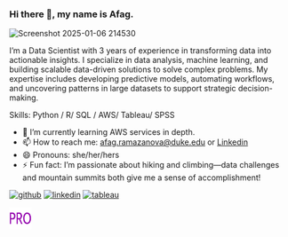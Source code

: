 ### Hi there 👋, my name is Afag.
![Screenshot 2025-01-06 214530](https://github.com/user-attachments/assets/6cba1a81-1b28-45b2-9616-a6790550cc38)

I’m a Data Scientist with 3 years of experience in transforming data into actionable insights. I specialize in data analysis, machine learning, and building scalable data-driven solutions to solve complex problems. My expertise includes developing predictive models, automating workflows, and uncovering patterns in large datasets to support strategic decision-making.

Skills: Python / R/ SQL / AWS/ Tableau/ SPSS

- 🌱 I’m currently learning AWS services in depth. 
- 📫 How to reach me: afag.ramazanova@duke.edu or [Linkedin](https://www.linkedin.com/in/afagramazanova/) 
- 😄 Pronouns: she/her/hers 
- ⚡ Fun fact: I’m passionate about hiking and climbing—data challenges and mountain summits both give me a sense of accomplishment! 


[<img src='https://cdn.jsdelivr.net/npm/simple-icons@3.0.1/icons/github.svg' alt='github' height='40'>](https://github.com/https://github.com/Afag-Ramazanova)  [<img src='https://cdn.jsdelivr.net/npm/simple-icons@3.0.1/icons/linkedin.svg' alt='linkedin' height='40'>](https://www.linkedin.com/in/https://www.linkedin.com/in/afagramazanova//)  [<img src='https://cdn.jsdelivr.net/npm/simple-icons@3.0.1/icons/tableau.svg' alt='tableau' height='40'>](https://public.tableau.com/app/profile/afag/vizzes)  

<a href='https://github.com/pricing'><img src='https://raw.githubusercontent.com/acervenky/animated-github-badges/master/assets/pro.gif' width='40' height='40'></a> 





<!--
**Afag-Ramazanova/Afag-Ramazanova** is a ✨ _special_ ✨ repository because its `README.md` (this file) appears on your GitHub profile.

Here are some ideas to get you started:

- 🔭 I’m currently working on ...
- 🌱 I’m currently learning ...
- 👯 I’m looking to collaborate on ...
- 🤔 I’m looking for help with ...
- 💬 Ask me about ...
- 📫 How to reach me: ...
- 😄 Pronouns: ...
- ⚡ Fun fact: ...
-->
